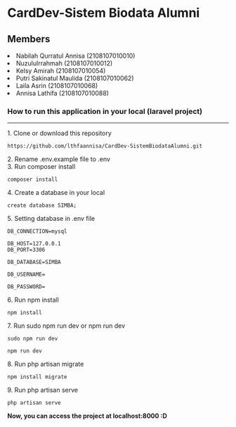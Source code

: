 # CardDev-Sistem Biodata Alumni

## Members

<li>Nabilah Qurratul Annisa (2108107010010)</li>
<li>Nuzululrrahmah (2108107010012)</li>
<li>Kelsy Amirah (2108107010054)</li>
<li>Putri Sakinatul Maulida (2108107010062)</li>
<li>Laila Asrin (2108107010068)</li>
<li>Annisa Lathifa (2108107010088)</li>

 ### How to run this application in your local (laravel project)
<hr>
1. Clone or download this repository
<pre><code>https://github.com/lthfaannisa/CardDev-SistemBiodataAlumni.git</code></pre>
2. Rename .env.example file to .env<br>
3. Run composer install
<pre><code>composer install</code></pre>
4. Create a database in your local
<pre><code>create database SIMBA;</code></pre>
5. Setting database in .env file
<pre><code>DB_CONNECTION=mysql<br>
DB_HOST=127.0.0.1<br>DB_PORT=3306<br>
DB_DATABASE=SIMBA<br>
DB_USERNAME=<your_username><br>
DB_PASSWORD=<your_password></code></pre>
6. Run npm install
<pre><code>npm install</code></pre>
7. Run sudo npm run dev or npm run dev
<pre><code>sudo npm run dev</code></pre>
<pre><code>npm run dev</code></pre>
8. Run php artisan migrate
<pre><code>npm install migrate</code></pre>
9. Run php artisan serve
<pre><code>php artisan serve</code></pre>

<b>Now, you can access the project at localhost:8000 :D<b>

